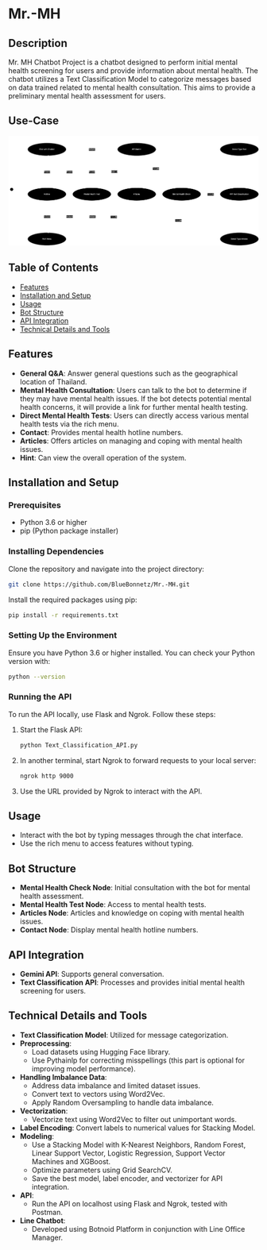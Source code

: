 # Mr.-MH

## Description
Mr. MH Chatbot Project is a chatbot designed to perform initial mental health screening for users and provide information about mental health. The chatbot utilizes a Text Classification Model to categorize messages based on data trained related to mental health consultation. This aims to provide a preliminary mental health assessment for users.
## Use-Case
![Screenshot](Use-case.png)

## Table of Contents
- [Features](#features)
- [Installation and Setup](#installation-and-setup)
- [Usage](#usage)
- [Bot Structure](#bot-structure)
- [API Integration](#api-integration)
- [Technical Details and Tools](#technical-details-and-tools)

## Features
- **General Q&A**: Answer general questions such as the geographical location of Thailand.
- **Mental Health Consultation**: Users can talk to the bot to determine if they may have mental health issues. If the bot detects potential mental health concerns, it will provide a link for further mental health testing.
- **Direct Mental Health Tests**: Users can directly access various mental health tests via the rich menu.
- **Contact**: Provides mental health hotline numbers.
- **Articles**: Offers articles on managing and coping with mental health issues.
- **Hint**: Can view the overall operation of the system.

## Installation and Setup

### Prerequisites
- Python 3.6 or higher
- pip (Python package installer)

### Installing Dependencies

Clone the repository and navigate into the project directory:
```bash
git clone https://github.com/BlueBonnetz/Mr.-MH.git
```

Install the required packages using pip:
```bash
pip install -r requirements.txt
```

### Setting Up the Environment
Ensure you have Python 3.6 or higher installed. You can check your Python version with:
```bash
python --version
```

### Running the API

To run the API locally, use Flask and Ngrok. Follow these steps:

1. Start the Flask API:
   ```bash
   python Text_Classification_API.py
   ```

2. In another terminal, start Ngrok to forward requests to your local server:
   ```bash
   ngrok http 9000
   ```

3. Use the URL provided by Ngrok to interact with the API.

## Usage
- Interact with the bot by typing messages through the chat interface.
- Use the rich menu to access features without typing.

## Bot Structure
- **Mental Health Check Node**: Initial consultation with the bot for mental health assessment.
- **Mental Health Test Node**: Access to mental health tests.
- **Articles Node**: Articles and knowledge on coping with mental health issues.
- **Contact Node**: Display mental health hotline numbers.

## API Integration
- **Gemini API**: Supports general conversation.
- **Text Classification API**: Processes and provides initial mental health screening for users.

## Technical Details and Tools
- **Text Classification Model**: Utilized for message categorization.
- **Preprocessing**:
  - Load datasets using Hugging Face library.
  - Use Pythainlp for correcting misspellings (this part is optional for improving model performance).
- **Handling Imbalance Data**:
  - Address data imbalance and limited dataset issues.
  - Convert text to vectors using Word2Vec.
  - Apply Random Oversampling to handle data imbalance.
- **Vectorization**:
  - Vectorize text using Word2Vec to filter out unimportant words.
- **Label Encoding**: Convert labels to numerical values for Stacking Model.
- **Modeling**:
  - Use a Stacking Model with K-Nearest Neighbors, Random Forest, Linear Support Vector, Logistic Regression, Support Vector Machines and XGBoost.
  - Optimize parameters using Grid SearchCV.
  - Save the best model, label encoder, and vectorizer for API integration.
- **API**:
  - Run the API on localhost using Flask and Ngrok, tested with Postman.
- **Line Chatbot**:
  - Developed using Botnoid Platform in conjunction with Line Office Manager.

